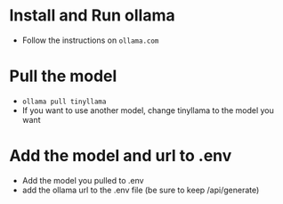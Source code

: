 # Install and Run ollama
- Follow the instructions on `ollama.com`

# Pull the model
- `ollama pull tinyllama`
- If you want to use another model, change tinyllama to the model you want

# Add the model and url to .env
- Add the model you pulled to .env
- add the ollama url to the .env file (be sure to keep /api/generate)